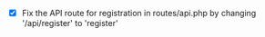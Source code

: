 - [x] Fix the API route for registration in routes/api.php by changing '/api/register' to 'register'
